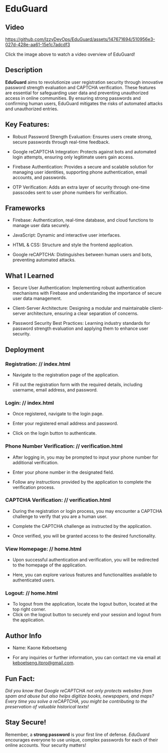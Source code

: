 # EduGuard

## Video 

https://github.com/IzzyDevOps/EduGuard/assets/147671694/510956e3-027d-428e-aa61-15e1c7adcdf3

Click the image above to watch a video overview of EduGuard!

## Description

**EduGuard** aims to revolutionize user registration security through innovative password strength evaluation and CAPTCHA verification. These features are essential for safeguarding user data and preventing unauthorized access in online communities. By ensuring strong passwords and confirming human users, EduGuard mitigates the risks of automated attacks and unauthorized entries.

## Key Features:

* Robust Password Strength Evaluation: Ensures users create strong, secure passwords through real-time feedback.

* Google reCAPTCHA Integration: Protects against bots and automated login attempts, ensuring only legitimate users gain access.

* Firebase Authentication: Provides a secure and scalable solution for managing user identities, supporting phone authentication, email accounts, and passwords.

* OTP Verification: Adds an extra layer of security through one-time passcodes sent to user phone numbers for verification.

## Frameworks

- Firebase: Authentication, real-time database, and cloud functions to manage user data securely.

- JavaScript: Dynamic and interactive user interfaces.

- HTML & CSS: Structure and style the frontend application.

- Google reCAPTCHA: Distinguishes between human users and bots, preventing automated attacks.

## What I Learned

* Secure User Authentication: Implementing robust authentication mechanisms with Firebase and understanding the importance of secure user data management.

* Client-Server Architecture: Designing a modular and maintainable client-server architecture, ensuring a clear separation of concerns.

* Password Security Best Practices: Learning industry standards for password strength evaluation and applying them to enhance user security.

## Deployment

### Registration: // index.html

* Navigate to the registration page of the application.

* Fill out the registration form with the required details, including username, email address, and password.

### Login: // index.html

* Once registered, navigate to the login page.

* Enter your registered email address and password.

* Click on the login button to authenticate.

### Phone Number Verification: // verification.html

* After logging in, you may be prompted to input your phone number for additional verification.

* Enter your phone number in the designated field.

* Follow any instructions provided by the application to complete the verification process.

### CAPTCHA Verification: // verification.html

* During the registration or login process, you may encounter a CAPTCHA challenge to verify that you are a human user.

* Complete the CAPTCHA challenge as instructed by the application.

* Once verified, you will be granted access to the desired functionality.

### View Homepage: // home.html

* Upon successful authentication and verification, you will be redirected to the homepage of the application.

* Here, you can explore various features and functionalities available to authenticated users.

### Logout: // home.html

* To logout from the application, locate the logout button, located at the top right corner.
* Click on the logout button to securely end your session and logout from the application.

## Author Info

- Name: Kaone Keboetseng
* For any inquiries or further information, you can contact me via email at keboetseng.itpro@gmail.com.

## Fun Fact:
_Did you know that Google reCAPTCHA not only protects websites from spam and abuse but also helps digitize books, newspapers, and maps? Every time you solve a reCAPTCHA, you might be contributing to the preservation of valuable historical texts!_

## Stay Secure!
Remember, a **strong password** is your first line of defense. _EduGuard_ encourages everyone to use unique, complex passwords for each of their online accounts. Your security matters!
